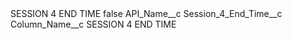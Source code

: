 <?xml version="1.0" encoding="UTF-8"?>
<CustomMetadata xmlns="http://soap.sforce.com/2006/04/metadata" xmlns:xsi="http://www.w3.org/2001/XMLSchema-instance" xmlns:xsd="http://www.w3.org/2001/XMLSchema">
    <label>SESSION 4 END TIME</label>
    <protected>false</protected>
    <values>
        <field>API_Name__c</field>
        <value xsi:type="xsd:string">Session_4_End_Time__c</value>
    </values>
    <values>
        <field>Column_Name__c</field>
        <value xsi:type="xsd:string">SESSION 4 END TIME</value>
    </values>
</CustomMetadata>

